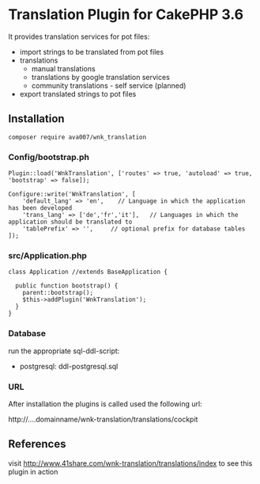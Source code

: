  
# Translation Plugin for CakePHP 3.6

It provides translation services for pot files:

- import strings to be translated from pot files
- translations
  - manual translations
  - translations by google translation services
  - community translations - self service (planned)
- export translated strings to pot files
 


## Installation
``` shell
composer require ava007/wnk_translation
```

### Config/bootstrap.ph
```
Plugin::load('WnkTranslation', ['routes' => true, 'autoload' => true, 'bootstrap' => false]);

Configure::write('WnkTranslation', [
    'default_lang' => 'en',    // Language in which the application has been developed
    'trans_lang' => ['de','fr','it'],   // Languages in which the application should be translated to
    'tablePrefix' => '',     // optional prefix for database tables
]);
```
### src/Application.php
```
class Application //extends BaseApplication {

  public function bootstrap() {
    parent::bootstrap();
    $this->addPlugin('WnkTranslation');
  }
}
```
### Database

run the appropriate sql-ddl-script:
- postgresql:   ddl-postgresql.sql

### URL

After installation the plugins is called used the following url:

http://....domainname/wnk-translation/translations/cockpit


## References

visit http://www.41share.com/wnk-translation/translations/index to see this plugin in action
